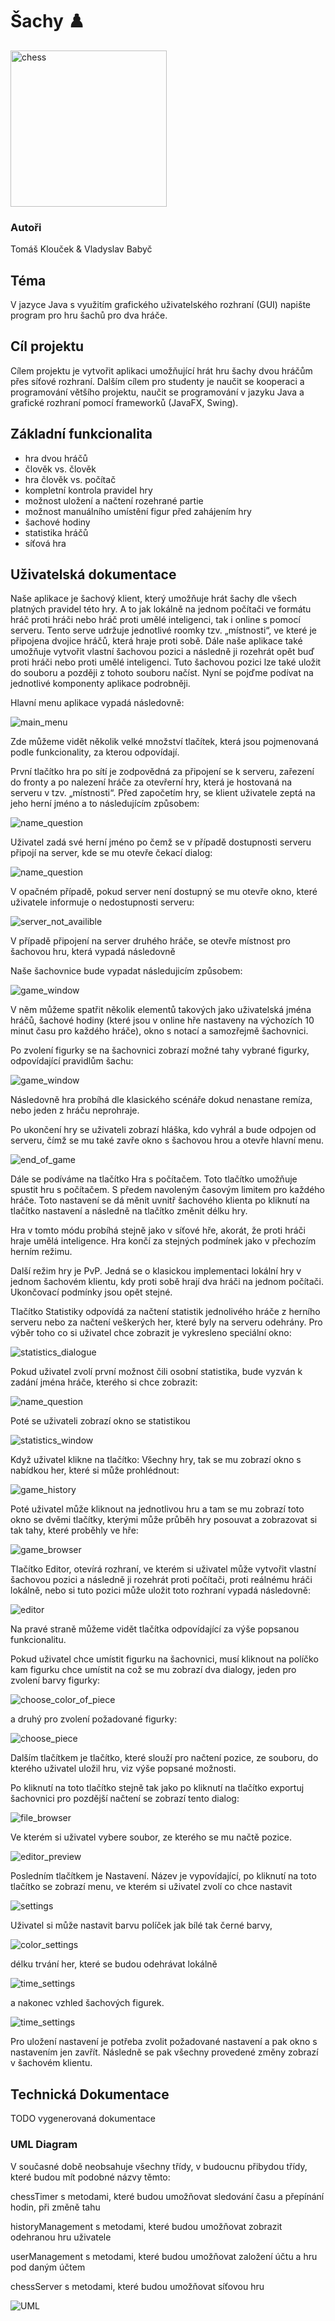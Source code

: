 # Šachy ♟️

<img src="https://images.chesscomfiles.com/uploads/v1/images_users/tiny_mce/SamCopeland/phpuTejFE.gif" alt="chess" width="250"/>

### Autoři
Tomáš Klouček & Vladyslav Babyč

## Téma

V jazyce Java s využitím grafického uživatelského rozhraní (GUI) napište program pro hru šachů pro dva hráče.

## Cíl projektu

Cílem projektu je vytvořit aplikaci umožňující hrát hru šachy dvou hráčům přes síťové rozhraní. Dalším cílem pro studenty je naučit se kooperaci a programování většího projektu, naučit se programování v jazyku Java a grafické rozhraní pomocí frameworků (JavaFX, Swing).

## Základní funkcionalita

- hra dvou hráčů
- člověk vs. člověk
- hra člověk vs. počítač
- kompletní kontrola pravidel hry
- možnost uložení a načtení rozehrané partie
- možnost manuálního umístění figur před zahájením hry
- šachové hodiny
- statistika hráčů
- síťová hra


## Uživatelská dokumentace
Naše aplikace je šachový klient, který umožňuje hrát šachy dle všech platných pravidel této hry. A to jak lokálně na jednom počítači ve formátu
hráč proti hráči nebo hráč proti umělé inteligenci, tak i online s pomocí serveru. Tento serve udržuje
jednotlivé roomky tzv. „místnosti“, ve které je připojena dvojice hráčů, která hraje proti sobě. Dále
naše aplikace také umožňuje vytvořit vlastní šachovou pozici a následně ji rozehrát opět buď proti
hráči nebo proti umělé inteligenci. Tuto šachovou pozici lze také uložit do souboru a později z tohoto
souboru načíst. Nyní se pojďme podívat na jednotlivé komponenty aplikace podrobněji.

Hlavní menu aplikace vypadá následovně:


<img src="/media/gitlab/manual/main_menu.png" alt="main_menu"/>

Zde můžeme vidět několik velké množství tlačítek, která jsou pojmenovaná podle funkcionality, za kterou odpovídají.

První tlačítko hra po sítí je zodpovědná za připojení se k serveru, zařezení do fronty a po nalezení hráče za otevřerní hry, 
která je hostovaná na serveru v tzv. „místnosti“. Před započetím hry, se klient uživatele zeptá na jeho herní jméno a to 
následujícím způsobem:

<img src="/media/gitlab/manual/name_question.png" alt="name_question"/>

Uživatel zadá své herní jméno po čemž se v případě dostupnosti serveru připojí na server, kde se mu otevře čekací dialog:

<img src="/media/gitlab/manual/waiting_dialogue.png" alt="name_question"/>

V opačném případě, pokud server není dostupný se mu otevře okno, které uživatele informuje o nedostupnosti serveru:

<img src="/media/gitlab/manual/server_not_available.png" alt="server_not_availible"/>

V případě připojení na server druhého hráče, se otevře místnost pro šachovou hru, která vypadá následovně

Naše šachovnice bude vypadat následujicím způsobem:

<img src="/media/gitlab/manual/game_window.png" alt="game_window" />

V něm můžeme spatřit několik elementů takových jako uživatelská jména hráčů, šachové hodiny (které jsou v online hře nastaveny na výchozích 10 minut času pro každého hráče), okno s notací a samozřejmě šachovnici.

Po zvolení figurky se na šachovnici zobrazí možné tahy vybrané figurky, odpovídající pravidlům šachu:

<img src="/media/gitlab/manual/move_example.png" alt="game_window" />

Následovně hra probíhá dle klasického scénáře dokud nenastane remíza, nebo jeden z hráču neprohraje.

Po ukončení hry se uživateli zobrazí hláška, kdo vyhrál a bude odpojen od serveru, čímž se mu také zavře okno s 
šachovou hrou a otevře hlavní menu.

<img src="/media/gitlab/manual/end_of_game.png" alt="end_of_game" />

Dále se podíváme na tlačítko Hra s počítačem. Toto tlačítko umožňuje spustit hru s počítačem. S předem navoleným časovým limitem pro každého hráče.
Toto nastavení se dá měnit uvnitř šachového klienta po kliknutí na tlačítko nastavení a následně na tlačítko změnit délku hry.

Hra v tomto módu probíhá stejně jako v síťové hře, akorát, že proti hráči hraje umělá inteligence. Hra končí za stejných podmínek jako 
v přechozím herním režimu.

Další režim hry je PvP. Jedná se o klasickou implementaci lokální hry v jednom šachovém klientu, kdy proti sobě hrají dva hráči na jednom počítači.
Ukončovací podmínky jsou opět stejné.

Tlačítko Statistiky odpovídá za načtení statistik jednolivého hráče z herního serveru nebo za načtení veškerých her, které byly na serveru odehrány. 
Pro výběr toho co si uživatel chce zobrazit je vykresleno speciální okno:

<img src="/media/gitlab/manual/statistics_dialogue.png" alt="statistics_dialogue" />

Pokud uživatel zvolí první možnost čili osobní statistika, bude vyzván k zadání jména hráče, kterého si chce zobrazit:

<img src="/media/gitlab/manual/name_question.png" alt="name_question" />

Poté se uživateli zobrazí okno se statistikou

<img src="/media/gitlab/manual/statistics_window.png" alt="statistics_window" />

Když uživatel klikne na tlačítko: Všechny hry, tak se mu zobrazí okno s nabídkou her, které si může prohlédnout:

<img src="/media/gitlab/manual/game_history.png" alt="game_history" />

Poté uživatel může kliknout na jednotlivou hru a tam se mu zobrazí toto okno se dvěmi tlačítky, kterými může průběh hry posouvat 
a zobrazovat si tak tahy, které proběhly ve hře:

<img src="/media/gitlab/manual/game_browser.png" alt="game_browser" />


Tlačítko Editor, otevírá rozhraní, ve kterém si uživatel může vytvořit vlastní šachovou pozici a následně ji rozehrát proti počítači, 
proti reálnému hráči lokálně, nebo si tuto pozici může uložit toto rozhraní vypadá následovně: 

<img src="/media/gitlab/manual/editor.png" alt="editor" />

Na pravé straně můžeme vidět tlačítka odpovídající za výše popsanou funkcionalitu. 

Pokud uživatel chce umístit figurku na šachovnici, musí kliknout na políčko kam figurku chce umístit na což se mu zobrazí
dva dialogy, jeden pro zvolení barvy figurky:

<img src="/media/gitlab/manual/choose_color_of_piece.png" alt="choose_color_of_piece" />


a druhý pro zvolení požadované figurky:

<img src="/media/gitlab/manual/choose_piece.png" alt="choose_piece" />

Dalším tlačítkem je tlačítko, které slouží pro načtení pozice, ze souboru, do kterého uživatel uložil hru, viz výše popsané možnosti.

Po kliknutí na toto tlačítko stejně tak jako po kliknutí na tlačítko exportuj šachovnici pro pozdější načtení se zobrazí tento dialog:

<img src="/media/gitlab/manual/file_browser.png" alt="file_browser" />

Ve kterém si uživatel vybere soubor, ze kterého se mu načtě pozice.

<img src="/media/gitlab/manual/editor_preview.png" alt="editor_preview" />

Posledním tlačítkem je Nastavení. Název je vypovídající, po kliknutí na toto tlačítko se zobrazí menu, ve kterém si uživatel
zvolí co chce nastavit 

<img src="/media/gitlab/manual/settings.png" alt="settings" />

Uživatel si může nastavit barvu políček jak bílé tak černé barvy, 

<img src="/media/gitlab/manual/color_settings.png" alt="color_settings" />

délku trvání her, které se budou odehrávat lokálně 

<img src="/media/gitlab/manual/time_settings.png" alt="time_settings" />

a nakonec vzhled šachových figurek. 

<img src="/media/gitlab/manual/pieces_setting.png" alt="time_settings" />

Pro uložení nastavení je potřeba zvolit požadované nastavení a pak okno s nastavením jen zavřít.
Následně se pak všechny provedené změny zobrazí v šachovém klientu.



## Technická Dokumentace

TODO vygenerovaná dokumentace

### UML Diagram

V současné době neobsahuje všechny třídy, v budoucnu přibydou třídy, které budou mít podobné názvy těmto:

chessTimer s metodami, které budou umožňovat sledování času a přepínání hodin, při změně tahu

historyManagement s metodami, které budou umožňovat zobrazit odehranou hru uživatele

userManagement s metodami, které budou umožňovat založení účtu a hru pod daným účtem

chessServer s metodami, které budou umožňovat síťovou hru



<img src="/media/gitlab/uml.png" alt="UML" />
